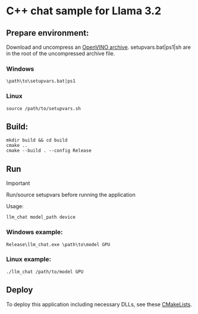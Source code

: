 # C++ chat sample for Llama 3.2

## Prepare environment:

Download and uncompress an [OpenVINO archive](https://storage.openvinotoolkit.org/repositories/openvino_genai/packages/nightly/?sort_by=NEW2OLD). 
setupvars.bat|ps1|sh are in the root of the uncompressed archive file.

### Windows

```shell
\path\to\setupvars.bat|ps1
```

### Linux

```shell
source /path/to/setupvars.sh
```

## Build:
```shell
mkdir build && cd build
cmake ..
cmake --build . --config Release
```

## Run 

> [!IMPORTANT]  
> Run/source setupvars before running the application

Usage:

```
llm_chat model_path device
```

### Windows example:

```
Release\llm_chat.exe \path\to\model GPU
```

### Linux example:

```
./llm_chat /path/to/model GPU
```

## Deploy

To deploy this application including necessary DLLs, see these [CMakeLists](https://github.com/helena-intel/snippets/tree/main/genai_cmakelists).
